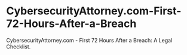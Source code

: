 # CybersecurityAttorney.com-First-72-Hours-After-a-Breach
CybersecurityAttorney.com - First 72 Hours After a Breach: A Legal Checklist.
